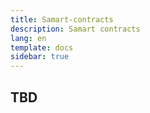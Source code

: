 ```yaml
---
title: Samart-contracts
description: Samart contracts
lang: en
template: docs
sidebar: true
---
```


## TBD

